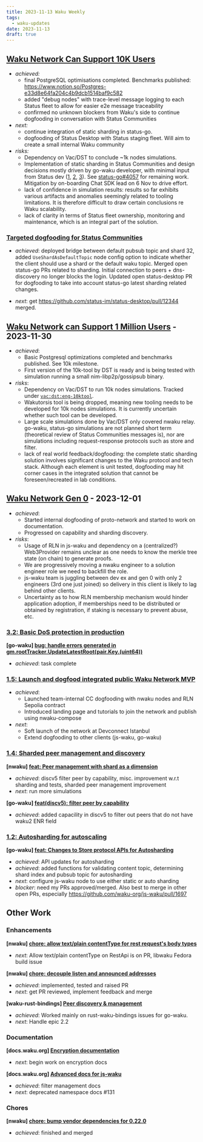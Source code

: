 ```yaml
---
title: 2023-11-13 Waku Weekly
tags:
  - waku-updates
date: 2023-11-13
draft: true
---
```

## [Waku Network Can Support 10K Users](https://github.com/waku-org/pm/issues/12)

- _achieved:_
	- final PostgreSQL optimisations completed. Benchmarks published: https://www.notion.so/Postgres-e33d8e64fa204c4b9dcb1514baf9c582
	- added "debug nodes" with trace-level message logging to each Status fleet to allow for easier e2e message traceability
	- confirmed no unknown blockers from Waku's side to continue dogfooding in conversation with Status Communities
- _next:_
	- continue integration of static sharding in status-go.
	- dogfooding of Status Desktop with Status staging fleet. Will aim to create a small internal Waku community
- _risks:_
	- Dependency on Vac/DST to conclude ~1k nodes simulations.
	- Implementation of static sharding in Status Communities and design decisions mostly driven by go-waku developer, with minimal input from Status dev ([1](https://github.com/status-im/status-go/pull/4161), [2](https://github.com/status-im/status-go/pull/4094), [3](https://github.com/status-im/status-go/pull/4093)). See [status-go#4057](https://github.com/status-im/status-go/issues/4057) for remaining work. Mitigation by on-boarding Chat SDK lead on 6 Nov to drive effort.
	- lack of confidence in simulation results: results so far exhibits various artifacts and anomalies seemingly related to tooling limitations. It is therefore difficult to draw certain conclusions re Waku scalability.
	- lack of clarity in terms of Status fleet ownership, monitoring and maintenance, which is an integral part of the solution.

### [Targeted dogfooding for Status Communities](https://github.com/waku-org/pm/issues/97)

- _achieved_: deployed bridge between default pubsub topic and shard 32, added `UseShardAsDefaultTopic` node config option to indicate whether the client should use a shard or the default waku topic. Merged open status-go PRs related to sharding. Initial connection to peers + dns-discovery no longer blocks the login. Updated open status-desktop PR for dogfooding to take into account status-go latest sharding related changes.

- _next_: get https://github.com/status-im/status-desktop/pull/12344 merged.

## [Waku Network can Support 1 Million Users](https://github.com/waku-org/pm/issues/83) - 2023-11-30

- _achieved_:
	- Basic Postgresql optimizations completed and benchmarks published. See 10k milestone.
	- First version of the 10k-tool by DST is ready and is being tested with simulation running a small nim-libp2p/gossipsub binary.
- _risks_:
	- Dependency on Vac/DST to run 10k nodes simulations. Tracked under [`vac:dst:eng-10ktool`](https://roadmap.logos.co/tags/vac-updates).
	- Wakutorsis tool is being dropped, meaning new tooling needs to be developed for 10k nodes simulations. It is currently uncertain whether such tool can be developed.
	- Large scale simulations done by Vac/DST only covered nwaku relay. go-waku, status-go simulations are not planned short term (theoretical review of Status Communities messages is), nor are simulations including request-response protocols such as store and filter.
	- lack of real world feedback/dogfooding: the complete static sharding solution involves significant changes to the Waku protocol and tech stack. Although each element is unit tested, dogfooding may hit corner cases in the integrated solution that cannot be foreseen/recreated in lab conditions.

## [Waku Network Gen 0](https://github.com/waku-org/pm/issues/50) - 2023-12-01

- _achieved_:
	- Started internal dogfooding of proto-network and started to work on documentation.
	- Progressed on capability and sharding discovery.
- _risks_:
	- Usage of RLN in js-waku and dependency on a (centralized?) Web3Provider remains unclear as one needs to know the merkle tree state (on chain) to generate proofs.
	- We are progressively moving a nwaku engineer to a solution engineer role we need to backfill the role.
	- js-waku team is juggling between dev ex and gen 0 with only 2 engineers (3rd one just joined) so delivery in this client is likely to lag behind other clients.
	- Uncertainty as to how RLN membership mechanism would hinder application adoption, if memberships need to be distributed or obtained by registration, if staking is necessary to prevent abuse, etc.

### [3.2: Basic DoS protection in production](https://github.com/waku-org/pm/issues/70)

**[go-waku] [bug: handle errors generated in gm.rootTracker.UpdateLatestRoot(pair.Key.(uint64))](https://github.com/waku-org/go-waku/issues/738)**
- _achieved_: task complete

### [1.5: Launch and dogfood integrated public Waku Network MVP](https://github.com/waku-org/pm/issues/68)

- _achieved_:
	- Launched team-internal CC dogfooding with nwaku nodes and RLN Sepolia contract
	- Introduced landing page and tutorials to join the network and publish using nwaku-compose
- _next_:
	- Soft launch of the network at Devconnect Istanbul
	- Extend dogfooding to other clients (js-waku, go-waku)

### [1.4: Sharded peer management and discovery](https://github.com/waku-org/pm/issues/67)

**[nwaku] [feat: Peer management with shard as a dimension](https://github.com/waku-org/nwaku/issues/1940)**

- _achieved_: discv5 filter peer by capability, misc. improvement w.r.t sharding and tests, sharded peer management improvement
- _next_: run more simulations

**[go-waku] [feat(discv5): filter peer by capability](https://github.com/waku-org/go-waku/issues/863)**

- _achieved_: added capacility in discv5 to filter out peers that do not have waku2 ENR field

### [1.2: Autosharding for autoscaling](https://github.com/waku-org/pm/issues/65)

**[go-waku] [feat: Changes to Store protocol APIs for Autosharding](https://github.com/waku-org/go-waku/issues/786)**

- _achieved_: API updates for autosharding
- _achieved_: added functions for validating content topic, determining shard index and pubsub topic for autosharding
- _next_: configure js-waku node to use either static or auto sharding
- _blocker_: need my PRs approved/merged. Also best to merge in other open PRs, especially https://github.com/waku-org/js-waku/pull/1697

## Other Work

### Enhancements

**[nwaku] [chore: allow text/plain contentType for rest request's body types](https://github.com/waku-org/nwaku/issues/2207)**

- _next_: Allow text/plain contentType on RestApi is on PR, libwaku Fedora build issue

**[nwaku] [chore: decouple listen and announced addresses](https://github.com/waku-org/nwaku/issues/2148)**

- _achieved_: implemented, tested and raised PR
- _next_: get PR reviewed, implement feedback and merge

**[waku-rust-bindings] [Peer discovery & management ](https://github.com/waku-org/waku-rust-bindings/issues/52)**

- _achieved_: Worked mainly on rust-waku-bindings issues for go-waku.
- _next_: Handle epic 2.2

### Documentation

**[docs.waku.org] [Encryption documentation](https://github.com/waku-org/docs.waku.org/issues/125)**

- _next_: begin work on encryption docs

**[docs.waku.org] [Advanced docs for js-waku](https://github.com/waku-org/docs.waku.org/issues/104)**

- _achieved_: filter management docs
- _next_: deprecated namespace docs #131

### Chores

**[nwaku] [chore: bump vendor dependencies for 0.22.0](https://github.com/waku-org/nwaku/issues/2170)**

- _achieved_: finished and merged